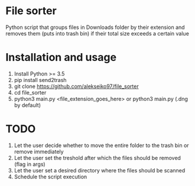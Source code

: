 # File sorter
Python script that groups files in Downloads folder by their extension and removes them (puts into trash bin) if their total size exceeds a certain value

# Installation and usage
1. Install Python >= 3.5
2. pip install send2trash
3. git clone https://github.com/alekseiko97/file_sorter
4. cd file_sorter
5. python3 main.py <file_extension_goes_here> or python3 main.py (.dng by default)

# TODO
1. Let the user decide whether to move the entire folder to the trash bin or remove immediately
2. Let the user set the treshold after which the files should be removed (flag in args)
3. Let the user set a desired directory where the files should be scanned
4. Schedule the script execution
